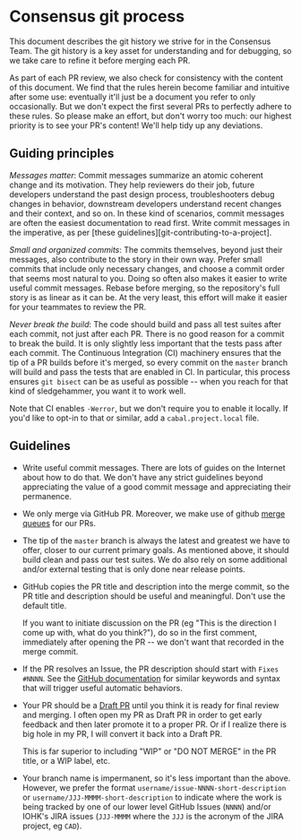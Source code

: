 # Consensus git process

This document describes the git history we strive for in the Consensus Team. The
git history is a key asset for understanding and for debugging, so we take care
to refine it before merging each PR.

As part of each PR review, we also check for consistency with the content of
this document. We find that the rules herein become familiar and intuitive after
some use: eventually it'll just be a document you refer to only occasionally.
But we don't expect the first several PRs to perfectly adhere to these rules. So
please make an effort, but don't worry too much: our highest priority is to see
your PR's content! We'll help tidy up any deviations.

## Guiding principles

_Messages matter_: Commit messages summarize an atomic coherent change and its
motivation. They help reviewers do their job, future developers understand the
past design process, troubleshooters debug changes in behavior, downstream
developers understand recent changes and their context, and so on. In these kind
of scenarios, commit messages are often the easiest documentation to read first.
Write commit messages in the imperative, as per [these
guidelines][git-contributing-to-a-project].

_Small and organized commits_: The commits themselves, beyond just their
messages, also contribute to the story in their own way. Prefer small commits
that include only necessary changes, and choose a commit order that seems most
natural to you. Doing so often also makes it easier to write useful commit
messages. Rebase before merging, so the repository's full story is as linear as
it can be. At the very least, this effort will make it easier for your teammates
to review the PR.

_Never break the build_: The code should build and pass all test suites after
each commit, not just after each PR. There is no good reason for a commit to
break the build. It is only slightly less important that the tests pass after
each commit. The Continuous Integration (CI) machinery ensures that the tip of a
PR builds before it's merged, so every commit on the `master` branch will build
and pass the tests that are enabled in CI. In particular, this process ensures
`git bisect` can be as useful as possible -- when you reach for that kind of
sledgehammer, you want it to work well.

Note that CI enables `-Werror`, but we don't require you to enable it locally.
If you'd like to opt-in to that or similar, add a `cabal.project.local` file.

## Guidelines

  * Write useful commit messages. There are lots of guides on the Internet about
    how to do that. We don't have any strict guidelines beyond appreciating the
    value of a good commit message and appreciating their permanence.

  * We only merge via GitHub PR. Moreover, we make use of github [merge queues][merge-queues] for our PRs.

  * The tip of the `master` branch is always the latest and greatest we have to
    offer, closer to our current primary goals. As mentioned above, it should
    build clean and pass our test suites. We do also rely on some additional
    and/or external testing that is only done near release points.

  * GitHub copies the PR title and description into the merge commit, so the PR
    title and description should be useful and meaningful. Don't use the default
    title.

    If you want to initiate discussion on the PR (eg "This is the direction I
    come up with, what do you think?"), do so in the first comment, immediately
    after opening the PR -- we don't want that recorded in the merge commit.

  * If the PR resolves an Issue, the PR description should start with `Fixes
    #NNNN`. See the [GitHub documentation][gh-auto-link-issue] for similar
    keywords and syntax that will trigger useful automatic behaviors.

    [gh-auto-link-issue]: https://docs.github.com/en/issues/tracking-your-work-with-issues/linking-a-pull-request-to-an-issue#linking-a-pull-request-to-an-issue-using-a-keyword

  * Your PR should be a [Draft PR][github-draft-pr] until you think it is ready
    for final review and merging. I often open my PR as Draft PR in order to get
    early feedback and then later promote it to a proper PR. Or if I realize
    there is big hole in my PR, I will convert it back into a Draft PR.

    This is far superior to including "WIP" or "DO NOT MERGE" in the PR title,
    or a WIP label, etc.

    [github-draft-pr]: https://github.blog/2019-02-14-introducing-draft-pull-requests/

  * Your branch name is impermanent, so it's less important than the above.
    However, we prefer the format `username/issue-NNNN-short-description` or
    `username/JJJ-MMMM-short-description` to indicate where the work is being
    tracked by one of our lower level GitHub Issues (`NNNN`) and/or IOHK's JIRA
    issues (`JJJ-MMMM` where the `JJJ` is the acronym of the JIRA project, eg
    `CAD`).

[contributing-to-a-project]: https://git-scm.com/book/en/v2/Distributed-Git-Contributing-to-a-Project#Commit-Guidelines
[merge-queues]: https://docs.github.com/en/repositories/configuring-branches-and-merges-in-your-repository/configuring-pull-request-merges/managing-a-merge-queue
